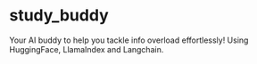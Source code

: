 # study_buddy
Your AI buddy to help you tackle info overload effortlessly! Using HuggingFace, LlamaIndex and Langchain.
